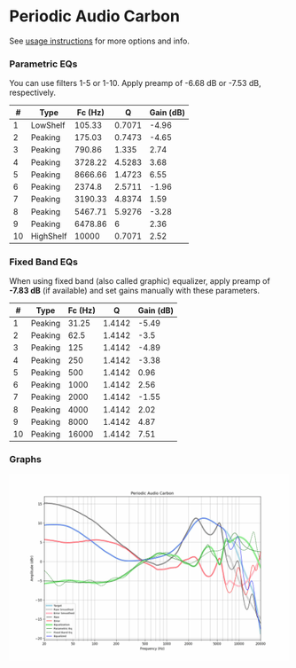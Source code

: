 # Periodic Audio Carbon
See [usage instructions](https://github.com/jaakkopasanen/AutoEq#usage) for more options and info.

### Parametric EQs
You can use filters 1-5 or 1-10. Apply preamp of -6.68 dB or -7.53 dB, respectively.

|   # | Type      |   Fc (Hz) |      Q |   Gain (dB) |
|-----|-----------|-----------|--------|-------------|
|   1 | LowShelf  |    105.33 | 0.7071 |       -4.96 |
|   2 | Peaking   |    175.03 | 0.7473 |       -4.65 |
|   3 | Peaking   |    790.86 | 1.335  |        2.74 |
|   4 | Peaking   |   3728.22 | 4.5283 |        3.68 |
|   5 | Peaking   |   8666.66 | 1.4723 |        6.55 |
|   6 | Peaking   |   2374.8  | 2.5711 |       -1.96 |
|   7 | Peaking   |   3190.33 | 4.8374 |        1.59 |
|   8 | Peaking   |   5467.71 | 5.9276 |       -3.28 |
|   9 | Peaking   |   6478.86 | 6      |        2.36 |
|  10 | HighShelf |  10000    | 0.7071 |        2.52 |

### Fixed Band EQs
When using fixed band (also called graphic) equalizer, apply preamp of **-7.83 dB** (if available) and set gains manually with these parameters.

|   # | Type    |   Fc (Hz) |      Q |   Gain (dB) |
|-----|---------|-----------|--------|-------------|
|   1 | Peaking |     31.25 | 1.4142 |       -5.49 |
|   2 | Peaking |     62.5  | 1.4142 |       -3.5  |
|   3 | Peaking |    125    | 1.4142 |       -4.89 |
|   4 | Peaking |    250    | 1.4142 |       -3.38 |
|   5 | Peaking |    500    | 1.4142 |        0.96 |
|   6 | Peaking |   1000    | 1.4142 |        2.56 |
|   7 | Peaking |   2000    | 1.4142 |       -1.55 |
|   8 | Peaking |   4000    | 1.4142 |        2.02 |
|   9 | Peaking |   8000    | 1.4142 |        4.87 |
|  10 | Peaking |  16000    | 1.4142 |        7.51 |

### Graphs
![](./Periodic%20Audio%20Carbon.png)
